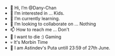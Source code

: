 - 👋 Hi, I’m @Dany-Chan
- 👀 I’m interested in ... Kids.
- 🌱 I’m currently learning.
- 💞️ I’m looking to collaborate on ... Nothing
- 📫 How to reach me ... Don't
- 💩 I want to die :) Gaming
- 💀 It's Morbin Time
- 🤨 I am Astindev's Puta untill 23:59 of 27th June.

<!---
Dany-Chan/Dany-Chan is a ✨ special ✨ repository because its `README.md` (this file) appears on your GitHub profile.
You can click the Preview link to take a look at your changes.
--->
